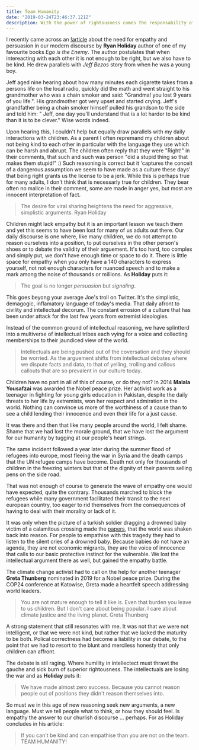 ```yaml
---
title: Team Humanity
date: "2019-03-24T23:46:37.121Z"
description: With the power of rightousness comes the responsability of kindness. 
---
```


I recently came across an [!article](https://medium.com/s/story/its-not-enough-to-be-right-you-also-have-to-be-kind-b8814111fe1) about the need for empathy and persuasion in our modern discourse by **Ryan Holiday** author of one of my favourite books *Ego is the Enemy*.
The author postulates that when intereacting with each other it is not enough to be right, but we also have to be kind. He drew parallels with *Jeff Bezos* story from when he was a young boy. 

Jeff aged nine hearing about how many minutes each cigarette takes from a persons life on the local radio, quickly did the math and went straight to his grandmother who was a chain smoker and said: "Grandma! you lost 9 years of you life.". His grandmother got very upset and started crying. Jeff's grandfather being a chain smoker himself pulled his grandson to the side and told him: " Jeff, one day you'll understand that is a lot harder to be kind than it is to be clever." Wise words indeed.

Upon hearing this, I couldn't help but equally draw parallels with my daily interactions with children. As a parent I often repremand my children about not being kind to each other in particular with the language they use which can be harsh and abrupt. The children often reply that they were "Right!" in their comments, that such and such was person "did a stupid thing so that makes them stupid!" :) Such reasoning is correct but it 'captures the conceit of a dangerous assumption we seem to have made as a culture these days' that being right grants us the license to be a jerk. While this is perhaps true for many adults, I don't think that is necessarly true for children. They bear often no malice in their comment, some are made in anger yes, but most are innocent interpretation of fact. 

> The desire for viral sharing heightens the need for aggressive, simplistic arguments. Ryan Holiday

Children might lack empathy but it is an important lesson we teach them and yet this seems to have been lost for many of us adults out there. Our daily discourse is one where, like many children, we do not attempt to reason ourselves into a position, to put ourselves in the other person's shoes or to debate the validity of their arguement. It's too hard, too complex and simply put, we don't have enough time or space to do it. There is little space for empathy when you only have a 140 characters to express yourself, not not enough characters for nuanced speech and to make a mark among the noise of thousands or millions. As **Holiday** puts it: 

> The goal is no longer *persuasion* but *signaling*.  

This goes beyong your average Joe's troll on Twitter. It's the simplistic, demagogic, inflamatory language of today's media. That daily afront to civility and intellectual decorum. The constant errosion of a culture that has been under attack for the last few years from extremist ideologies.

Instead of the common ground of intellectual reasoning, we have splintterd into a multiverse of intellectual tribes each vying for a voice and collecting memberships to their jaundiced view of the world.

>Intellectuals are being pushed out of the coversation and they should be worried. As the arguement shifts from intellectual debates where we dispute facts and data, to that of yelling, trolling and callous callouts that are so prevalent in our culture today.

Children have no part in all of this of course, or do they not? In 2014 **Malala Yousafzai** was awarded the Nobel peace prize. Her activist work as a teenager in fighting for young girls education in Pakistan, despite the daily threats to her life by extremists, won her respect and admiration in the world. Nothing can convince us more of the worthiness of a cause than to see a child lending their innocence and even their life for a just cause.

It was there and then that like many people around the world, I felt shame. Shame that we had lost the morale ground, that we have lost the argument for our humanity by tugging at our people's heart strings.

The same incident followed a year later during the summer flood of refugees into europe, most fleeing the war in Syria and the death camps that the UN refugee camps have become. Death not only for thousands of children in the freezing winters but that of the dignity of their parents selling pens on the side road.

That was not enough of course to generate the wave of empathy one would have expected, quite the contrary. Thousands marched to block the refugees while many government facilitated their transit to the next european country, too eager to rid themselves from the consequences of having to deal with their morality or lack of it.

It was only when the picture of a turkish soldier dragging a drowned baby victim of a calamitous crossing made the [papers](https://www.theguardian.com/world/2015/sep/02/shocking-image-of-drowned-syrian-boy-shows-tragic-plight-of-refugees), that the world was shaken back into reason. For people to empathise with this tragedy they had to listen to the silent cries of a drowned baby. Because babies do not have an agenda, they are not economic migrants, they are the voice of innocence that calls to our basic protective instinct for the vulnerable. We lost the intellectual argument there as well, but gained the empathy battle. 

The climate change activist had to call on the help for another teenager **Greta Thunberg** nominated in 2019 for a Nobel peace prize. During the COP24 conference at Katowise, Greta made a heartfelt speech addressing world leaders.  

> You are not mature enough to tell it like is. Even that burden you leave to us children. But I don’t care about being popular. I care about climate justice and the living planet. Greta Thunberg

A strong statement that still resonates with me. It was not that we were not intelligent, or that we were not kind, but rather that we lacked the maturity to be both. Polical correctness had become a liability in our debate, to the point that we had to resort to the blunt and merciless honesty that only children can affront.

The debate is stil raging. Where humility in intellectect must thrawt the gauche and sick burn of superior rightousness. The intellectuals are losing the war and as **Holiday** puts it:

> We have made almost zero success. Because you cannot reason people out of positions they didn't reason themselves into.

So must we in this age of new reasoning seek new arguments, a new language. Must we tell people what to think, or how they should feel. Is empathy the answer to our churlish discourse ... perhaps. For as Holiday concludes in his article:

> If you can't be kind and can empathise than you are not on the team. TEAM HUMANITY!



